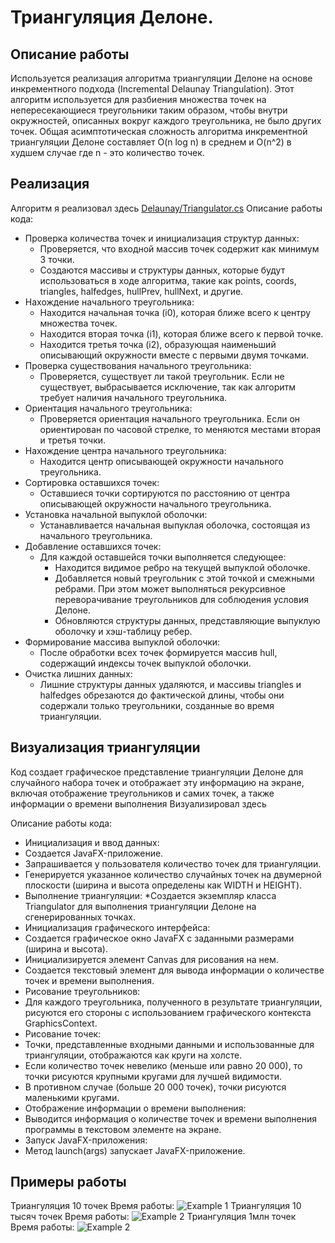 #  Триангуляция Делоне.

## Описание работы
Используется реализация алгоритма триангуляции Делоне на основе инкрементного подхода (Incremental Delaunay Triangulation). Этот алгоритм используется для разбиения множества точек на непересекающиеся треугольники таким образом, чтобы внутри окружностей, описанных вокруг каждого треугольника, не было других точек.
Общая асимптотическая сложность алгоритма инкрементной триангуляции Делоне составляет O(n log n) в среднем и O(n^2) в худшем случае где n - это количество точек.

## Реализация
Алгоритм я реализовал здесь
[Delaunay/Triangulator.cs](https://github.com/Focus1337/DelaunaySolver/blob/main/Delaunay/Triangulator.cs)
Описание работы кода:
* Проверка количества точек и инициализация структур данных:
  * Проверяется, что входной массив точек содержит как минимум 3 точки.
  * Создаются массивы и структуры данных, которые будут использоваться в ходе       алгоритма, такие как points, coords, triangles, halfedges, hullPrev, hullNext, и другие.
* Нахождение начального треугольника:
  * Находится начальная точка (i0), которая ближе всего к центру множества точек.
  * Находится вторая точка (i1), которая ближе всего к первой точке.
  * Находится третья точка (i2), образующая наименьший описывающий окружности вместе с первыми двумя точками.
* Проверка существования начального треугольника:
  * Проверяется, существует ли такой треугольник. Если не существует, выбрасывается исключение, так как алгоритм требует наличия начального треугольника.
* Ориентация начального треугольника:
  * Проверяется ориентация начального треугольника. Если он ориентирован по часовой стрелке, то меняются местами вторая и третья точки.
* Нахождение центра начального треугольника:
  * Находится центр описывающей окружности начального треугольника.
* Сортировка оставшихся точек:
  * Оставшиеся точки сортируются по расстоянию от центра описывающей окружности начального треугольника.
* Установка начальной выпуклой оболочки:
  * Устанавливается начальная выпуклая оболочка, состоящая из начального треугольника.
* Добавление оставшихся точек:
  * Для каждой оставшейся точки выполняется следующее:
    * Находится видимое ребро на текущей выпуклой оболочке.
    * Добавляется новый треугольник с этой точкой и смежными ребрами. При этом может выполняться рекурсивное переворачивание треугольников для соблюдения условия Делоне.
    * Обновляются структуры данных, представляющие выпуклую оболочку и хэш-таблицу ребер.
* Формирование массива выпуклой оболочки:
  * После обработки всех точек формируется массив hull, содержащий индексы точек выпуклой оболочки.
* Очистка лишних данных:
  * Лишние структуры данных удаляются, и массивы triangles и halfedges обрезаются до фактической длины, чтобы они содержали только треугольники, созданные во время триангуляции.

## Визуализация триангуляции
Код создает графическое представление триангуляции Делоне для случайного набора точек и отображает эту информацию на экране, включая отображение треугольников и самих точек, а также информации о времени выполнения
Визуализировал здесь

Описание работы кода:
* Инициализация и ввод данных:
 * Создается JavaFX-приложение.
 * Запрашивается у пользователя количество точек для триангуляции.
 * Генерируется указанное количество случайных точек на двумерной плоскости (ширина и высота определены как WIDTH и HEIGHT).
* Выполнение триангуляции:
 *Создается экземпляр класса Triangulator для выполнения триангуляции Делоне на сгенерированных точках.
* Инициализация графического интерфейса:
 * Создается графическое окно JavaFX с заданными размерами (ширина и высота).
 * Инициализируется элемент Canvas для рисования на нем.
 * Создается текстовый элемент для вывода информации о количестве точек и времени выполнения.
* Рисование треугольников:
 * Для каждого треугольника, полученного в результате триангуляции, рисуются его стороны с использованием графического контекста GraphicsContext.
* Рисование точек:
 * Точки, представленные входными данными и использованные для триангуляции, отображаются как круги на холсте.
 * Если количество точек невелико (меньше или равно 20 000), то точки рисуются крупными кругами для лучшей видимости.
 * В противном случае (больше 20 000 точек), точки рисуются маленькими кругами.
* Отображение информации о времени выполнения:
 * Выводится информация о количестве точек и времени выполнения программы в текстовом элементе на экране.
* Запуск JavaFX-приложения:
 * Метод launch(args) запускает JavaFX-приложение.

## Примеры работы
Триангуляция 10 точек 
Время работы:
![Example 1](Renders/Example.png "Title")
Триангуляция 10 тысяч точек
Время работы:
![Example 2](Renders/Million%20points.png "Title")
Триангуляция 1млн точек
Время работы:
![Example 2](Renders/Million%20points.png "Title")



